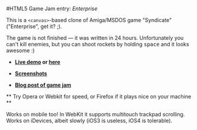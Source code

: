 #HTML5 Game Jam entry: *Enterprise*

This is a `<canvas>`-based clone of Amiga/MSDOS game "Syndicate" ("Enterprise", get it? ;).

The game is not finished — it was written in 24 hours. Unfortunately you can't kill enemies, but you can shoot rockets by holding <kbd>space</kbd> and it looks awesome :)

* **[Live demo](http://pornel.net/gamejam/) or [here](http://enterprise.qfox.nl/)**

* **[Screenshots](http://pornel.net/gamejam/screenshots/)**

* **[Blog post of game jam](http://qfox.nl/weblog/213)**

** Try Opera or Webkit for speed, or Firefox if it plays nice on your machine **

Works on mobile too! In WebKit it supports multitouch trackpad scrolling. Works on iDevices, albeit slowly (iOS3 is useless, iOS4 is tolerable).



